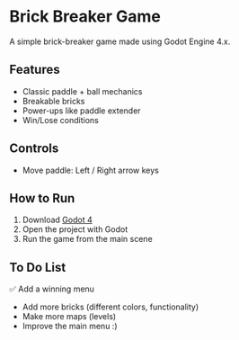# Brick Breaker Game

A simple brick-breaker game made using Godot Engine 4.x.

## Features
- Classic paddle + ball mechanics
- Breakable bricks
- Power-ups like paddle extender
- Win/Lose conditions

## Controls
- Move paddle: Left / Right arrow keys

## How to Run
1. Download [Godot 4](https://godotengine.org/download)
2. Open the project with Godot
3. Run the game from the main scene

## To Do List
✅ Add a winning menu
- Add more bricks (different colors, functionality)
- Make more maps  (levels) 
- Improve the main menu :)
